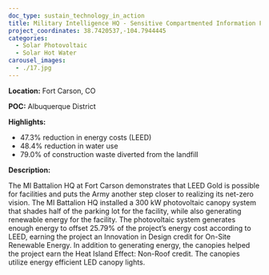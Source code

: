 ```yaml
---
doc_type: sustain_technology_in_action
title: Military Intelligence HQ - Sensitive Compartmented Information Facility (SCIF)
project_coordinates: 38.7420537,-104.7944445
categories:
  - Solar Photovoltaic
  - Solar Hot Water
carousel_images:
  - ./17.jpg
---
```


**Location:** Fort Carson, CO

**POC:** Albuquerque District

**Highlights:**

- 47.3% reduction in energy costs (LEED)
- 48.4% reduction in water use
- 79.0% of construction waste diverted from the landfill

**Description:**

The MI Battalion HQ at Fort Carson demonstrates that LEED Gold is possible for facilities and puts the Army another step closer to realizing its net-zero vision. The MI Battalion HQ installed a 300 kW photovoltaic canopy system that shades half of the parking lot for the facility, while also generating renewable energy for the facility. The photovoltaic system generates enough energy to offset 25.79% of the project’s energy cost according to LEED, earning the project an Innovation in Design credit for On-Site Renewable Energy. In addition to generating energy, the canopies helped the project earn the Heat Island Effect: Non-Roof credit. The canopies utilize energy efficient LED canopy lights.
